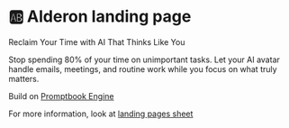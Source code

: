 # 🆎 Alderon landing page

Reclaim Your Time with AI That Thinks Like You

Stop spending 80% of your time on unimportant tasks. Let your AI avatar handle emails, meetings, and routine work while you focus on what truly matters.

Build on [Promptbook Engine](https://ptbk.io)

For more information, look at [landing pages sheet](https://docs.google.com/spreadsheets/d/1X26iMQqubsxftqD1EJNSlzPYFS94QjCFPXyKdHHDeVs/edit?usp=sharing)
